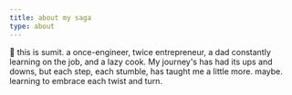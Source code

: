 ```yaml
---
title: about my saga
type: about
---
```


:wave: this is sumit. a once-engineer, twice entrepreneur, a dad constantly learning on the job, and a lazy cook. My journey's has had its ups and downs, but each step, each stumble, has taught me a little more. maybe. learning to embrace each twist and turn.
